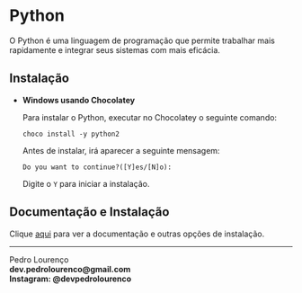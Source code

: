 # Python

O Python é uma linguagem de programação que permite trabalhar mais rapidamente e integrar seus sistemas com mais eficácia.

## Instalação

- **Windows usando Chocolatey**

  Para instalar o Python, executar no Chocolatey o seguinte comando:

  ```
  choco install -y python2
  ```

  Antes de instalar, irá aparecer a seguinte mensagem:

  ```
  Do you want to continue?([Y]es/[N]o):
  ```

  Digite o `Y` para iniciar a instalação.


## Documentação e Instalação

Clique [aqui](https://www.python.org/) para ver a documentação e outras opções de instalação.


<hr>
<stong>Pedro Lourenço</strong><br>
<Strong>dev.pedrolourenco@gmail.com</strong><br>
<Strong>Instagram: @devpedrolourenco</strong>

